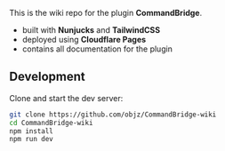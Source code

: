 This is the wiki repo for the plugin **CommandBridge**.

- built with **Nunjucks** and **TailwindCSS**  
- deployed using **Cloudflare Pages**  
- contains all documentation for the plugin

## Development

Clone and start the dev server:

```bash
git clone https://github.com/objz/CommandBridge-wiki
cd CommandBridge-wiki
npm install
npm run dev
```

